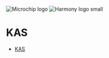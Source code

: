 ![Microchip logo](https://raw.githubusercontent.com/wiki/Microchip-MPLAB-Harmony/Microchip-MPLAB-Harmony.github.io/images/microchip_logo.png)
![Harmony logo small](https://raw.githubusercontent.com/wiki/Microchip-MPLAB-Harmony/Microchip-MPLAB-Harmony.github.io/images/microchip_mplab_harmony_logo_small.png)

# KAS

- [KAS](https://onlinedocs.microchip.com/oxy/GUID-2ADE9B73-7B6A-46A8-A925-447C8FB45715-en-US-2/index.html)


